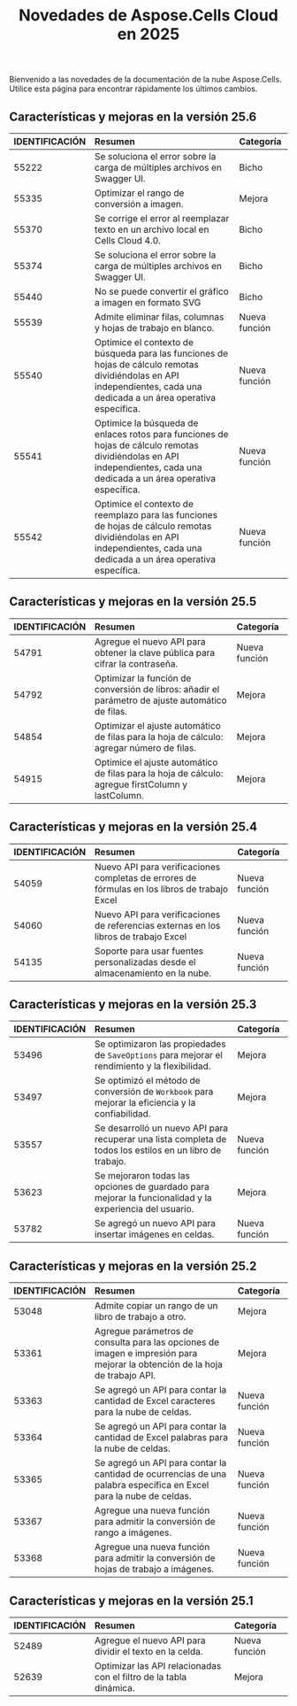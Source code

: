 ﻿---
title: Novedades de Aspose.Cells Cloud en 2025
second_title: Latest Updates & Feature
linktitle: Novedades del 202
type: docs
weight: 9
url: /es/new-features/2025/
keywords: What's new in aspose cells cloud. Microsoft Office Excel, Open Office Spreadsheet, CSV, PDF
description: Esta página describe las nuevas funciones más interesantes de Aspose.Cells Cloud introducidas en versiones recientes
kwords: Excel, Office Nube, REST API, Hoja de cálculo, PDF, CSV, Json, Markdown, Novedades en Aspose.Cells Nube
---
Bienvenido a las novedades de la documentación de la nube Aspose.Cells. Utilice esta página para encontrar rápidamente los últimos cambios.

## Características y mejoras en la versión 25.6

|**IDENTIFICACIÓN**|**Resumen**|**Categoría**|
|:- |:- |:- |
|55222 | Se soluciona el error sobre la carga de múltiples archivos en Swagger UI.| Bicho|
|55335 | Optimizar el rango de conversión a imagen.| Mejora|
|55370 | Se corrige el error al reemplazar texto en un archivo local en Cells Cloud 4.0.| Bicho|
|55374 | Se soluciona el error sobre la carga de múltiples archivos en Swagger UI.| Bicho|
|55440 | No se puede convertir el gráfico a imagen en formato SVG| Bicho|
|55539 | Admite eliminar filas, columnas y hojas de trabajo en blanco.| Nueva función|
|55540 | Optimice el contexto de búsqueda para las funciones de hojas de cálculo remotas dividiéndolas en API independientes, cada una dedicada a un área operativa específica.| Nueva función|
|55541 |Optimice la búsqueda de enlaces rotos para funciones de hojas de cálculo remotas dividiéndolas en API independientes, cada una dedicada a un área operativa específica.| Nueva función|
|55542 | Optimice el contexto de reemplazo para las funciones de hojas de cálculo remotas dividiéndolas en API independientes, cada una dedicada a un área operativa específica.| Nueva función|

## Características y mejoras en la versión 25.5

|**IDENTIFICACIÓN**|**Resumen**|**Categoría**|
|:- |:- |:- |
|54791 | Agregue el nuevo API para obtener la clave pública para cifrar la contraseña.| Nueva función|
|54792 | Optimizar la función de conversión de libros: añadir el parámetro de ajuste automático de filas.| Mejora|
|54854 | Optimizar el ajuste automático de filas para la hoja de cálculo: agregar número de filas.| Mejora|
|54915 | Optimice el ajuste automático de filas para la hoja de cálculo: agregue firstColumn y lastColumn.| Mejora|

## Características y mejoras en la versión 25.4

|**IDENTIFICACIÓN**|**Resumen**|**Categoría**|
|:- |:- |:- |
|54059 | Nuevo API para verificaciones completas de errores de fórmulas en los libros de trabajo Excel| Nueva función|
|54060 | Nuevo API para verificaciones de referencias externas en los libros de trabajo Excel| Nueva función|
|54135 | Soporte para usar fuentes personalizadas desde el almacenamiento en la nube.| Nueva función|

## Características y mejoras en la versión 25.3

|**IDENTIFICACIÓN**|**Resumen**|**Categoría**|
|:- |:- |:- |
|53496 |Se optimizaron las propiedades de `SaveOptions` para mejorar el rendimiento y la flexibilidad.| Mejora|
|53497 | Se optimizó el método de conversión de `Workbook` para mejorar la eficiencia y la confiabilidad.| Mejora|
|53557 | Se desarrolló un nuevo API para recuperar una lista completa de todos los estilos en un libro de trabajo.| Nueva función|
|53623 | Se mejoraron todas las opciones de guardado para mejorar la funcionalidad y la experiencia del usuario.| Mejora|
|53782 | Se agregó un nuevo API para insertar imágenes en celdas.| Nueva función|

## Características y mejoras en la versión 25.2

|**IDENTIFICACIÓN**|**Resumen**|**Categoría**|
|:- |:- |:- |
|53048 | Admite copiar un rango de un libro de trabajo a otro.| Mejora|
|53361 | Agregue parámetros de consulta para las opciones de imagen e impresión para mejorar la obtención de la hoja de trabajo API.| Mejora|
|53363 | Se agregó un API para contar la cantidad de Excel caracteres para la nube de celdas.| Nueva función|
|53364 | Se agregó un API para contar la cantidad de Excel palabras para la nube de celdas.| Nueva función|
|53365 | Se agregó un API para contar la cantidad de ocurrencias de una palabra específica en Excel para la nube de celdas.| Nueva función|
|53367 | Agregue una nueva función para admitir la conversión de rango a imágenes.| Nueva función|
|53368 |Agregue una nueva función para admitir la conversión de hojas de trabajo a imágenes.| Nueva función|

## Características y mejoras en la versión 25.1

|**IDENTIFICACIÓN**|**Resumen**|**Categoría**|
|:- |:- |:- |
|52489 | Agregue el nuevo API para dividir el texto en la celda.| Nueva función|
|52639 | Optimizar las API relacionadas con el filtro de la tabla dinámica.| Mejora|
